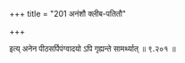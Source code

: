 +++
title = "201 अनंशौ क्लीब-पतितौ"

+++

इत्य् अनेन पीठसर्पिपंग्वादयो ऽपि गृह्यन्ते सामर्थ्यात् ॥ ९.२०१ ॥